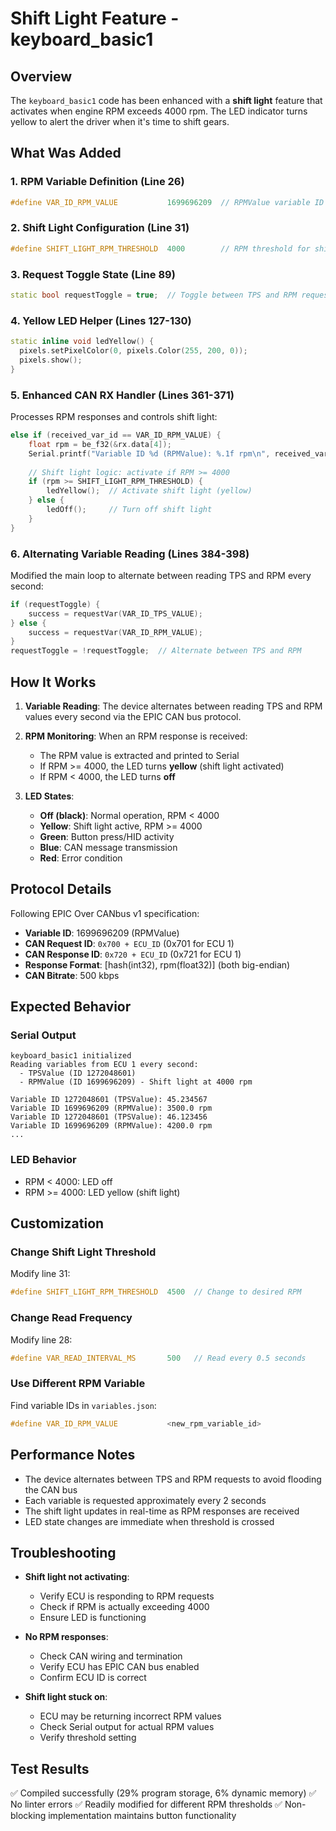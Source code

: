# Shift Light Feature - keyboard_basic1

## Overview

The `keyboard_basic1` code has been enhanced with a **shift light** feature that activates when engine RPM exceeds 4000 rpm. The LED indicator turns yellow to alert the driver when it's time to shift gears.

## What Was Added

### 1. RPM Variable Definition (Line 26)
```cpp
#define VAR_ID_RPM_VALUE           1699696209  // RPMValue variable ID
```

### 2. Shift Light Configuration (Line 31)
```cpp
#define SHIFT_LIGHT_RPM_THRESHOLD  4000        // RPM threshold for shift light activation
```

### 3. Request Toggle State (Line 89)
```cpp
static bool requestToggle = true;  // Toggle between TPS and RPM requests
```

### 4. Yellow LED Helper (Lines 127-130)
```cpp
static inline void ledYellow() {
  pixels.setPixelColor(0, pixels.Color(255, 200, 0));
  pixels.show();
}
```

### 5. Enhanced CAN RX Handler (Lines 361-371)
Processes RPM responses and controls shift light:
```cpp
else if (received_var_id == VAR_ID_RPM_VALUE) {
    float rpm = be_f32(&rx.data[4]);
    Serial.printf("Variable ID %d (RPMValue): %.1f rpm\n", received_var_id, rpm);
    
    // Shift light logic: activate if RPM >= 4000
    if (rpm >= SHIFT_LIGHT_RPM_THRESHOLD) {
        ledYellow();  // Activate shift light (yellow)
    } else {
        ledOff();     // Turn off shift light
    }
}
```

### 6. Alternating Variable Reading (Lines 384-398)
Modified the main loop to alternate between reading TPS and RPM every second:
```cpp
if (requestToggle) {
    success = requestVar(VAR_ID_TPS_VALUE);
} else {
    success = requestVar(VAR_ID_RPM_VALUE);
}
requestToggle = !requestToggle;  // Alternate between TPS and RPM
```

## How It Works

1. **Variable Reading**: The device alternates between reading TPS and RPM values every second via the EPIC CAN bus protocol.

2. **RPM Monitoring**: When an RPM response is received:
   - The RPM value is extracted and printed to Serial
   - If RPM >= 4000, the LED turns **yellow** (shift light activated)
   - If RPM < 4000, the LED turns **off**

3. **LED States**:
   - **Off (black)**: Normal operation, RPM < 4000
   - **Yellow**: Shift light active, RPM >= 4000
   - **Green**: Button press/HID activity
   - **Blue**: CAN message transmission
   - **Red**: Error condition

## Protocol Details

Following EPIC Over CANbus v1 specification:
- **Variable ID**: 1699696209 (RPMValue)
- **CAN Request ID**: `0x700 + ECU_ID` (0x701 for ECU 1)
- **CAN Response ID**: `0x720 + ECU_ID` (0x721 for ECU 1)
- **Response Format**: [hash(int32), rpm(float32)] (both big-endian)
- **CAN Bitrate**: 500 kbps

## Expected Behavior

### Serial Output
```
keyboard_basic1 initialized
Reading variables from ECU 1 every second:
  - TPSValue (ID 1272048601)
  - RPMValue (ID 1699696209) - Shift light at 4000 rpm

Variable ID 1272048601 (TPSValue): 45.234567
Variable ID 1699696209 (RPMValue): 3500.0 rpm
Variable ID 1272048601 (TPSValue): 46.123456
Variable ID 1699696209 (RPMValue): 4200.0 rpm
...
```

### LED Behavior
- RPM < 4000: LED off
- RPM >= 4000: LED yellow (shift light)

## Customization

### Change Shift Light Threshold
Modify line 31:
```cpp
#define SHIFT_LIGHT_RPM_THRESHOLD  4500  // Change to desired RPM
```

### Change Read Frequency
Modify line 28:
```cpp
#define VAR_READ_INTERVAL_MS       500   // Read every 0.5 seconds
```

### Use Different RPM Variable
Find variable IDs in `variables.json`:
```cpp
#define VAR_ID_RPM_VALUE           <new_rpm_variable_id>
```

## Performance Notes

- The device alternates between TPS and RPM requests to avoid flooding the CAN bus
- Each variable is requested approximately every 2 seconds
- The shift light updates in real-time as RPM responses are received
- LED state changes are immediate when threshold is crossed

## Troubleshooting

- **Shift light not activating**: 
  - Verify ECU is responding to RPM requests
  - Check if RPM is actually exceeding 4000
  - Ensure LED is functioning

- **No RPM responses**: 
  - Check CAN wiring and termination
  - Verify ECU has EPIC CAN bus enabled
  - Confirm ECU ID is correct

- **Shift light stuck on**:
  - ECU may be returning incorrect RPM values
  - Check Serial output for actual RPM values
  - Verify threshold setting

## Test Results

✅ Compiled successfully (29% program storage, 6% dynamic memory)
✅ No linter errors
✅ Readily modified for different RPM thresholds
✅ Non-blocking implementation maintains button functionality
